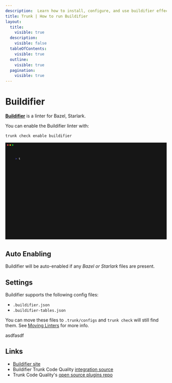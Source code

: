 ```yaml
---
description:  Learn how to install, configure, and use buildifier effectively for Bazel build scripts.
title: Trunk | How to run Buildifier
layout:
  title:
    visible: true
  description:
    visible: false
  tableOfContents:
    visible: true
  outline:
    visible: true
  pagination:
    visible: true
---
```


# Buildifier

[**Buildifier**](https://github.com/rhysd/actionlint) is a linter for Bazel, Starlark.

You can enable the Buildifier linter with:

```shell
trunk check enable buildifier
```
![buildifier example output](/.gitbook/assets/buildifier.gif)
## Auto Enabling

Buildifier will be auto-enabled if any *Bazel or Starlark* files are present.

## Settings

Buildifier supports the following config files:
* `.buildifier.json`
* `.buildifier-tables.json`

You can move these files to `.trunk/configs` and `trunk check` will still find them. See [Moving Linters](../configure-linters.md#moving-linters) for more info.





asdfasdf



## Links

- [Buildifier site](https://github.com/rhysd/actionlint)
- Buildifier Trunk Code Quality [integration source](https://github.com/trunk-io/plugins/tree/main/linters/buildifier)
- Trunk Code Quality's [open source plugins repo](https://github.com/trunk-io/plugins/tree/main)
